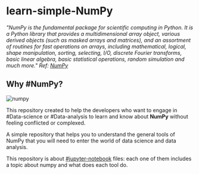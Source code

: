 # learn-simple-NumPy
_"NumPy is the fundamental package for scientific computing in Python. It is a Python library that provides a multidimensional array object, various derived objects (such as masked arrays and matrices), and an assortment of routines for fast operations on arrays, including mathematical, logical, shape manipulation, sorting, selecting, I/O, discrete Fourier transforms, basic linear algebra, basic statistical operations, random simulation and much more." Ref: [NumPy](https://numpy.org/doc/stable/user/whatisnumpy.html)_

## Why #NumPy?
![numpy](https://user-images.githubusercontent.com/72295771/123331069-12343780-d53f-11eb-8d24-ade5f7d756d3.png)

This repository created to help the developers who want to engage in #Data-science or #Data-analysis to learn and know about **NumPy** without feeling conflicted or complexed.

A simple repository that helps you to understand the general tools of NumPy that you will need to enter the world of data science and data analysis. 

This repository is about [#jupyter-notebook](https://jupyter.org/) files: each one of them includes a topic about numpy and what does each tool do.

